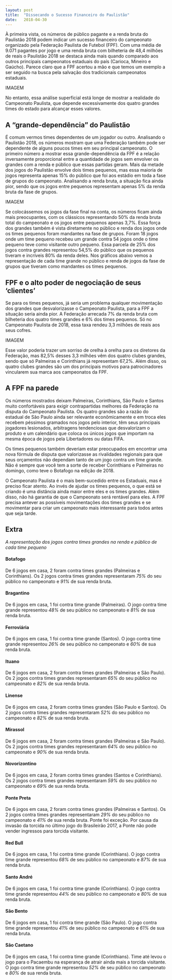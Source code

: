 ```yaml
---
layout: post
title:  "Dissecando o Sucesso Financeiro do Paulistão"
date:   2018-04-30
---
```


À primeira vista, os números de público pagante e a renda bruta do Paulistão 2018 podem indicar um sucesso financeiro do campeonato organizado pela Federação Paulista de Futebol (FPF). Com uma média de 9.071 pagantes por jogo e uma renda bruta com bilheteria de 48,4 milhões de reais o Paulistão 2018 se destaca ainda mais quando comparado aos outros principais campeonatos estaduais do país (Carioca, Mineiro e Gaúcho). Parece claro que a FPF acertou a mão e que temos um exemplo a ser seguido na busca pela salvação dos tradicionais campeonatos estaduais.

IMAGEM

No entanto, essa análise superficial está longe de mostrar a realidade do Campeonato Paulista, que depende excessivamente dos quatro grandes times do estado para alcançar esses valores.

## A “grande-dependência” do Paulistão

É comum vermos times dependentes de um jogador ou outro. Analisando o Paulistão 2018, os números mostram que uma Federação também pode ser dependente de alguns poucos times em seu principal campeonato.
O primeiro número a mostrar essa grande-dependência da FPF é a relação inversamente proporcional entre a quantidade de jogos sem envolver os grandes com a renda e público que essas partidas geram. Mais da metade dos jogos do Paulistão envolve dois times pequenos, mas essa maioria de jogos representa apenas 15% do público que foi aos estádio em toda a fase de grupos do campeonato. Analisando a renda bruta, a situação fica ainda pior, sendo que os jogos entre pequenos representam apenas 5% da renda bruta da fase de grupos.

IMAGEM

Se colocássemos os jogos da fase final na conta, os números ficam ainda mais preocupantes, com os clássicos representando 50% da renda bruta total do campeonato e os jogos entre pequenos apenas 3,7%.
Essa força dos grandes também é vista diretamente no público e renda dos jogos onde os times pequenos foram mandantes na fase de grupos. Foram 18 jogos onde um time pequeno recebeu um grande contra 54 jogos onde o time pequeno teve como visitante outro pequeno. Essa parcela de 25% dos jogos contra grandes representou 54,5% do público que os pequenos tiveram e incríveis 80% da renda deles. Nos gráficos abaixo vemos a representação de cada time grande no público e renda de jogos da fase de grupos que tiveram como mandantes os times pequenos.

## FPF e o alto poder de negociação de seus ‘clientes’
Se para os times pequenos, já seria um problema qualquer movimentação dos grandes que desvalorizasse o Campeonato Paulista, para a FPF a situação seria ainda pior. A Federação arrecada 7% da renda bruta com bilheteria dos quatro times grandes e 6% dos times pequenos. Só no Campeonato Paulista de 2018, essa taxa rendeu 3,3 milhões de reais aos seus cofres.

IMAGEM

Esse valor poderia trazer um sorriso de orelha à orelha para os diretores da Federação, mas 82,5% desses 3,3 milhões vêm dos quatro clubes grandes, sendo que só Palmeiras e Corinthians já representam 67,2%. Além disso, os quatro clubes grandes são um dos principais motivos para patrocinadores vincularem sua marca aos campeonatos da FPF.

## A FPF na parede
Os números mostrados deixam Palmeiras, Corinthians, São Paulo e Santos muito confortáveis para exigir contrapartidas melhores da Federação na disputa do Campeonato Paulista. Os quatro grandes são a razão do estadual de São Paulo ainda ser relevante econômicamente e em troca eles recebem péssimos gramados nos jogos pelo interior, têm seus principais jogadores lesionados, arbitragens tendenciosas que desvalorizam o produto e um calendário que coloca os únicos jogos que importam na mesma época de jogos pela Libertadores ou datas FIFA.

Os times pequenos também deveriam estar preocupados em encontrar uma nova fórmula de disputa que valorizasse as rivalidades regionais para que seus orçamentos não dependam tanto de um jogo contra um time grande. Não é sempre que você tem a sorte de receber Corinthians e Palmeiras no domingo, como teve o Botafogo na edição de 2018.

O Campeonato Paulista é o mais bem-sucedido entre os Estaduais, mas é preciso ficar atento. Ao invés de ajudar os times pequenos, o que está se criando é uma distância ainda maior entre eles e os times grandes. Além disso, não há garantia de que o Campeonato será rentável para eles. A FPF precisa antever as possíveis movimentações dos times grandes e se movimentar para criar um campeonato mais interessante para todos antes que seja tarde.

## Extra

*A representação dos jogos contra times grandes na renda e público de cada time pequeno*

#### Botafogo
De 6 jogos em casa, 2 foram contra times grandes (Palmeiras e Corinthians).
Os 2 jogos contra times grandes representaram *75%* do seu público no campeonato e *91%* de sua renda bruta.

#### Bragantino
De 6 jogos em casa, 1 foi contra time grande (Palmeiras).
O jogo contra time grande representou *48%* de seu público no campeonato e *81%* de sua renda bruta.

#### Ferroviária
De 6 jogos em casa, 1 foi contra time grande (Santos).
O jogo contra time grande representou *26%* de seu público no campeonato e *60%* de sua renda bruta.

#### Ituano
De 6 jogos em casa, 2 foram contra times grandes (Palmeiras e São Paulo).
Os 2 jogos contra times grandes representaram *65%* do seu público no campeonato e *82%* de sua renda bruta.

#### Linense
De 6 jogos em casa, 2 foram contra times grandes (São Paulo e Santos).
Os 2 jogos contra times grandes representaram *52%* do seu público no campeonato e *82%* de sua renda bruta.

#### Mirassol
De 6 jogos em casa, 2 foram contra times grandes (Palmeiras e São Paulo).
Os 2 jogos contra times grandes representaram *64%* do seu público no campeonato e *90%* de sua renda bruta.

#### Novorizontino
De 6 jogos em casa, 2 foram contra times grandes (Santos e Corinthians).
Os 2 jogos contra times grandes representaram *59%* do seu público no campeonato e *69%* de sua renda bruta.

#### Ponte Preta
De 6 jogos em casa, 2 foram contra times grandes (Palmeiras e Santos).
Os 2 jogos contra times grandes representaram *29%* do seu público no campeonato e *41%* de sua renda bruta.
Ponte foi exceção. Por causa da invasão da torcida no último jogo do Brasileirão 2017, a Ponte não pode vender ingressos para torcida visitante.

#### Red Bull
De 6 jogos em casa, 1 foi contra time grande (Corinthians).
O jogo contra time grande representou *68%* de seu público no campeonato e *87%* de sua renda bruta.

#### Santo André
De 6 jogos em casa, 1 foi contra time grande (Corinthians).
O jogo contra time grande representou *44%* de seu público no campeonato e *80%* de sua renda bruta.

#### São Bento
De 6 jogos em casa, 1 foi contra time grande (São Paulo).
O jogo contra time grande representou *41%* de seu público no campeonato e *61%* de sua renda bruta.

#### São Caetano
De 6 jogos em casa, 1 foi contra time grande (Corinthians). Time até levou o jogo para o Pacaembu na esperança de atrair ainda mais a torcida visitante.
O jogo contra time grande representou *52%* de seu público no campeonato e *80%* de sua renda bruta.
